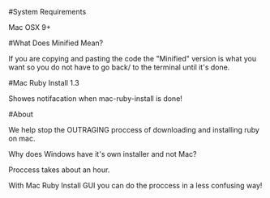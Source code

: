 #System Requirements

Mac OSX 9+

#What Does Minified Mean?

If you are copying and pasting the code the "Minified" version is what you want so you do not have to go back/ to the terminal until it's done.

#Mac Ruby Install 1.3

Showes notifacation when mac-ruby-install is done!

#About

We help stop the OUTRAGING proccess of downloading and installing ruby on mac.

Why does Windows have it's own installer and not Mac?

Proccess takes about an hour.

With Mac Ruby Install GUI you can do the proccess in a less confusing way!
